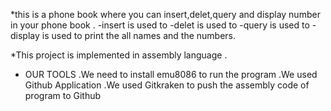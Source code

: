 *this is a phone book where you can insert,delet,query and display number in your phone book .
  -insert is used to
  -delet is used to
  -query is used to
  -display is used to print the all names and the numbers. 

*This project is implemented in assembly language .

* OUR TOOLS
   .We need to  install emu8086 to run the program
   .We used  Github Application
   .We used Gitkraken to push the assembly code of program to Github
